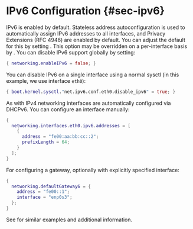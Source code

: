 # IPv6 Configuration {#sec-ipv6}

IPv6 is enabled by default. Stateless address autoconfiguration is used
to automatically assign IPv6 addresses to all interfaces, and Privacy
Extensions (RFC 4946) are enabled by default. You can adjust the default
for this by setting [](#opt-networking.tempAddresses). This option
may be overridden on a per-interface basis by
[](#opt-networking.interfaces._name_.tempAddress). You can disable
IPv6 support globally by setting:

```nix
{ networking.enableIPv6 = false; }
```

You can disable IPv6 on a single interface using a normal sysctl (in
this example, we use interface `eth0`):

```nix
{ boot.kernel.sysctl."net.ipv6.conf.eth0.disable_ipv6" = true; }
```

As with IPv4 networking interfaces are automatically configured via
DHCPv6. You can configure an interface manually:

```nix
{
  networking.interfaces.eth0.ipv6.addresses = [
    {
      address = "fe00:aa:bb:cc::2";
      prefixLength = 64;
    }
  ];
}
```

For configuring a gateway, optionally with explicitly specified
interface:

```nix
{
  networking.defaultGateway6 = {
    address = "fe00::1";
    interface = "enp0s3";
  };
}
```

See [](#sec-ipv4) for similar examples and additional information.
